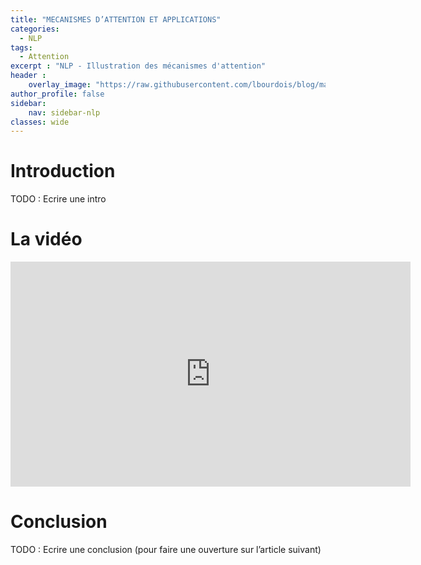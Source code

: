 ```yaml
---
title: "MECANISMES D’ATTENTION ET APPLICATIONS"
categories:
  - NLP
tags:
  - Attention
excerpt : "NLP - Illustration des mécanismes d'attention"
header :
    overlay_image: "https://raw.githubusercontent.com/lbourdois/blog/master/assets/images/NLP_radom_blog.png"
author_profile: false
sidebar:
    nav: sidebar-nlp
classes: wide
---
```


# Introduction
TODO : Ecrire une intro

# La vidéo
<iframe width="640" height="360" src="https://www.youtube-nocookie.com/embed/rZGJJtYA4xs" frameborder="0" allowfullscreen></iframe>

<br>


# Conclusion
TODO : Ecrire une conclusion (pour faire une ouverture sur l’article suivant)
